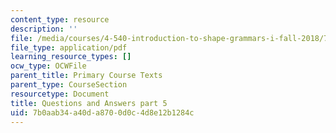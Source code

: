 ```yaml
---
content_type: resource
description: ''
file: /media/courses/4-540-introduction-to-shape-grammars-i-fall-2018/7b0aab34a40da8700d0c4d8e12b1284c_MIT4_540F18_qa5.pdf
file_type: application/pdf
learning_resource_types: []
ocw_type: OCWFile
parent_title: Primary Course Texts
parent_type: CourseSection
resourcetype: Document
title: Questions and Answers part 5
uid: 7b0aab34-a40d-a870-0d0c-4d8e12b1284c
---
```

